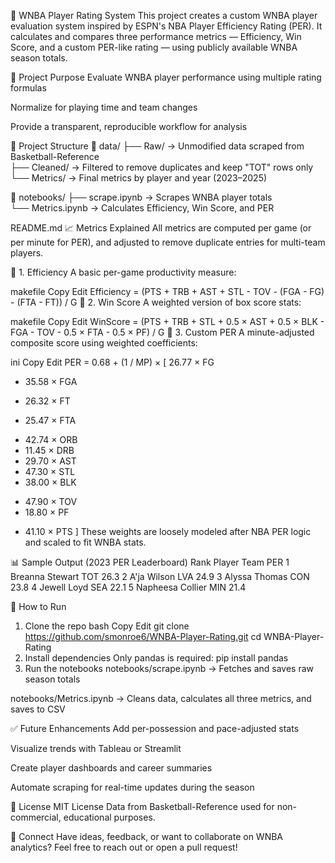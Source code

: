 🏀 WNBA Player Rating System
This project creates a custom WNBA player evaluation system inspired by ESPN's NBA Player Efficiency Rating (PER). It calculates and compares three performance metrics — Efficiency, Win Score, and a custom PER-like rating — using publicly available WNBA season totals.

📌 Project Purpose
Evaluate WNBA player performance using multiple rating formulas

Normalize for playing time and team changes

Provide a transparent, reproducible workflow for analysis

📂 Project Structure
📁 data/
 ├── Raw/        → Unmodified data scraped from Basketball-Reference  
 ├── Cleaned/    → Filtered to remove duplicates and keep "TOT" rows only  
 └── Metrics/    → Final metrics by player and year (2023–2025)  

📁 notebooks/
 ├── scrape.ipynb     → Scrapes WNBA player totals  
 └── Metrics.ipynb    → Calculates Efficiency, Win Score, and PER  

README.md
📈 Metrics Explained
All metrics are computed per game (or per minute for PER), and adjusted to remove duplicate entries for multi-team players.

🔹 1. Efficiency
A basic per-game productivity measure:

makefile
Copy
Edit
Efficiency = (PTS + TRB + AST + STL 
              - TOV - (FGA - FG) - (FTA - FT)) / G
🔹 2. Win Score
A weighted version of box score stats:

makefile
Copy
Edit
WinScore = (PTS + TRB + STL + 0.5 × AST + 0.5 × BLK 
            - FGA - TOV - 0.5 × FTA - 0.5 × PF) / G
🔹 3. Custom PER
A minute-adjusted composite score using weighted coefficients:

ini
Copy
Edit
PER = 0.68 + (1 / MP) × [
    26.77 × FG
  - 35.58 × FGA
  + 26.32 × FT
  - 25.47 × FTA
  + 42.74 × ORB
  + 11.45 × DRB
  + 29.70 × AST
  + 47.30 × STL
  + 38.00 × BLK
  - 47.90 × TOV
  - 18.80 × PF
  + 41.10 × PTS
]
These weights are loosely modeled after NBA PER logic and scaled to fit WNBA stats.

📊 Sample Output (2023 PER Leaderboard)
Rank	Player	Team	PER
1	Breanna Stewart	TOT	26.3
2	A'ja Wilson	LVA	24.9
3	Alyssa Thomas	CON	23.8
4	Jewell Loyd	SEA	22.1
5	Napheesa Collier	MIN	21.4

🚀 How to Run
1. Clone the repo
bash
Copy
Edit
git clone https://github.com/smonroe6/WNBA-Player-Rating.git
cd WNBA-Player-Rating
2. Install dependencies
Only pandas is required:
pip install pandas
3. Run the notebooks
notebooks/scrape.ipynb → Fetches and saves raw season totals

notebooks/Metrics.ipynb → Cleans data, calculates all three metrics, and saves to CSV

✅ Future Enhancements
Add per-possession and pace-adjusted stats

Visualize trends with Tableau or Streamlit

Create player dashboards and career summaries

Automate scraping for real-time updates during the season

📜 License
MIT License
Data from Basketball-Reference used for non-commercial, educational purposes.

🤝 Connect
Have ideas, feedback, or want to collaborate on WNBA analytics?
Feel free to reach out or open a pull request!
